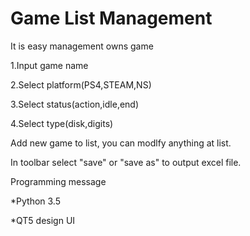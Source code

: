 # Game List Management
It is easy management owns game

1.Input game name

2.Select platform(PS4,STEAM,NS)

3.Select status(action,idle,end)

4.Select type(disk,digits)

Add new game to list, you can modlfy anything at list.

In toolbar select "save" or "save as" to output excel file.

Programming message

*Python 3.5

*QT5 design UI
